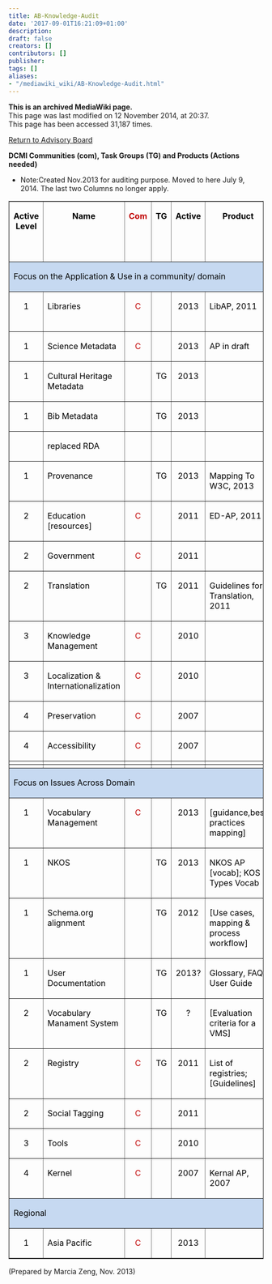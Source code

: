 ```yaml
---
title: AB-Knowledge-Audit
date: '2017-09-01T16:21:09+01:00'
description: 
draft: false
creators: []
contributors: []
publisher: 
tags: []
aliases:
- "/mediawiki_wiki/AB-Knowledge-Audit.html"
---
```


 **This is an archived MediaWiki page.**  
This page was last modified on 12 November 2014, at 20:37.  
This page has been accessed 31,187 times.

[Return to Advisory Board](/mediawiki_wiki/DCMI_Advisory_Board)

**DCMI Communities (com), Task Groups (TG) and Products (Actions needed)**

- Note:Created Nov.2013 for auditing purpose. Moved to here July 9, 2014. The last two Columns no longer apply.
<table border="1" cellspacing="0" cellpadding="0" width="1000">
  <tr>
    <td width="73" valign="top">
      <p align="center" style="text-align:center;line-height:normal"><b><span style="font-size:12.0pt; color:black">Active Level</span></b></p>
    </td>
    <td width="215" valign="top">
      <p align="center" style="text-align:center;line-height:normal"><b><span style="font-size:12.0pt; color:black">Name</span></b></p>
    </td>
    <td width="59" valign="top">
      <p align="center" style="text-align:center;line-height:normal"><b><span style="font-size:12.0pt; color:#C00000">Com</span></b></p>
    </td>
    <td width="52" valign="top">
      <p align="center" style="text-align:center;line-height:normal"><b><span style="font-size:12.0pt; color:black">TG</span></b></p>
    </td>
    <td width="94" valign="top">
      <p align="center" style="text-align:center;line-height:normal"><b><span style="font-size:12.0pt; color:black">Active</span></b></p>
    </td>
    <td width="212" valign="top">
      <p align="center" style="text-align:center;line-height:normal"><b><span style="font-size:12.0pt; color:black">Product</span></b></p>
    </td>
    <td width="92" valign="top">
      <p align="center" style="text-align:center;line-height:normal"><b><span style="font-size:12.0pt; color:#00B050">UB</span></b><b><span style="font-size:12.0pt; color:black"> or </span></b><span class="SpellE"><b><span style="font-size:12.0pt; color:#C00000">DocC</span></b></span><b><span style='font-size:12.0pt;"Times New Roman"; color:#C00000'> </span></b><b><span style="font-size:12.0pt; color:black">to finalize</span></b></p>
    </td>
    <td width="185" valign="top">
      <p style="line-height: normal"><span style="font-size:12.0pt; color:black">Decision on products</span></p>
    </td>
  </tr>
  <tr>
    <td colspan="8" valign="top" nowrap bgcolor="#C6D9F1">
      <p align="center" style="text-align:left;line-height:normal"><span style="font-size:12.0pt; color:black">Focus on the Application &amp; Use in a community/ domain</span></p>
    </td>
  </tr>
  <tr>
    <td width="73" valign="top">
      <p align="center" style="text-align:center;line-height:normal"><span style="font-size:12.0pt; color:black">1</span></p>
    </td>
    <td width="215" valign="top">
      <p style="line-height: normal"><span style="font-size:12.0pt; color:black">Libraries </span></p>
    </td>
    <td width="59" valign="top">
      <p align="center" style="text-align:center;line-height:normal"><span style="font-size:12.0pt; color:#C00000">C</span></p>
    </td>
    <td width="52" valign="top"></td>
    <td width="94" valign="top">
      <p align="center" style="text-align:center;line-height:normal"><span style="font-size:12.0pt; color:black">2013</span></p>
    </td>
    <td width="212" valign="top">
      <p style="line-height: normal"><span class="SpellE"><span style="font-size:12.0pt; color:black">LibAP</span></span><span style='font-size:12.0pt;"Times New Roman"; color:black'>, 2011</span></p>
    </td>
    <td width="92" valign="top">
      <p style="line-height: normal"><span class="SpellE"><b><span style="font-size:12.0pt; color:red">DocC</span></b></span></p>
    </td>
    <td width="185" valign="top">
      <p style="line-height: normal"><span style="font-size:12.0pt; color:#00B050">UB may decide </span></p>
    </td>
  </tr>
  <tr>
    <td width="73" valign="top">
      <p align="center" style="text-align:center;line-height:normal"><span style="font-size:12.0pt; color:black">1</span></p>
    </td>
    <td width="215" valign="top">
      <p style="line-height: normal"><span style="font-size:12.0pt; color:black">Science Metadata</span></p>
    </td>
    <td width="59" valign="top">
      <p align="center" style="text-align:center;line-height:normal"><span style="font-size:12.0pt; color:#C00000">C</span></p>
    </td>
    <td width="52" valign="top"></td>
    <td width="94" valign="top">
      <p align="center" style="text-align:center;line-height:normal"><span style="font-size:12.0pt; color:black">2013</span></p>
    </td>
    <td width="212" valign="top">
      <p style="line-height: normal"><span style="font-size:12.0pt; color:black">AP in draft</span></p>
    </td>
    <td width="92" valign="top">
      <p style="line-height: normal"><span class="SpellE"><b><span style="font-size:12.0pt; color:red">DocC</span></b></span></p>
    </td>
    <td width="185" valign="top"></td>
  </tr>
  <tr>
    <td width="73" valign="top">
      <p align="center" style="text-align:center;line-height:normal"><span style="font-size:12.0pt; color:black">1</span></p>
    </td>
    <td width="215" valign="top">
      <p style="line-height: normal"><span style="font-size:12.0pt; color:black">Cultural Heritage
          Metadata</span></p>
    </td>
    <td width="59" valign="top"></td>
    <td width="52" valign="top">
      <p align="center" style="text-align:center;line-height:normal"><span style="font-size:12.0pt; color:black">TG</span></p>
    </td>
    <td width="94" valign="top">
      <p align="center" style="text-align:center;line-height:normal"><span style="font-size:12.0pt; color:black">2013</span></p>
    </td>
    <td width="212" valign="top"></td>
    <td width="92" valign="top"></td>
    <td width="185" valign="top"></td>
  </tr>
  <tr>
    <td width="73" valign="top">
      <p align="center" style="text-align:center;line-height:normal"><span style="font-size:12.0pt; color:black">1</span></p>
    </td>
    <td width="215" valign="top">
      <p style="line-height: normal"><span style="font-size:12.0pt; color:black">Bib Metadata</span></p>
    </td>
    <td width="59" valign="top"></td>
    <td width="52" valign="top">
      <p align="center" style="text-align:center;line-height:normal"><span style="font-size:12.0pt; color:black">TG</span></p>
    </td>
    <td width="94" valign="top">
      <p align="center" style="text-align:center;line-height:normal"><span style="font-size:12.0pt; color:black">2013</span></p>
    </td>
    <td width="212" valign="top"></td>
    <td width="92" valign="top"></td>
    <td width="185" valign="top"></td>
  </tr>
  <tr>
    <td width="73" valign="top"></td>
    <td width="215" valign="top">
      <p style="line-height: normal"><span style="font-size:12.0pt; color:black">replaced RDA</span></p>
    </td>
    <td width="59" valign="top"></td>
    <td width="52" valign="top"></td>
    <td width="94" valign="top"></td>
    <td width="212" valign="top"></td>
    <td width="92" valign="top"></td>
    <td width="185" valign="top"></td>
  </tr>
  <tr>
    <td width="73" valign="top">
      <p align="center" style="text-align:center;line-height:normal"><span style="font-size:12.0pt; color:black">1</span></p>
    </td>
    <td width="215" valign="top">
      <p style="line-height: normal"><span style="font-size:12.0pt; color:black">Provenance</span></p>
    </td>
    <td width="59" valign="top"></td>
    <td width="52" valign="top">
      <p align="center" style="text-align:center;line-height:normal"><span style="font-size:12.0pt; color:black">TG</span></p>
    </td>
    <td width="94" valign="top">
      <p align="center" style="text-align:center;line-height:normal"><span style="font-size:12.0pt; color:black">2013</span></p>
    </td>
    <td width="212" valign="top">
      <p style="line-height: normal"><span style="font-size:12.0pt; color:black">Mapping To W3C, 2013</span></p>
    </td>
    <td width="92" valign="top"></td>
    <td width="185" valign="top">
      <p style="line-height: normal"><b><span style="font-size:12.0pt; color:#366092">DCMI has recommended</span></b></p>
    </td>
  </tr>
  <tr>
    <td width="73" valign="top">
      <p align="center" style="text-align:center;line-height:normal"><span style="font-size:12.0pt; color:black">2</span></p>
    </td>
    <td width="215" valign="top">
      <p style="line-height: normal"><span style="font-size:12.0pt; color:black">Education [resources]</span></p>
    </td>
    <td width="59" valign="top">
      <p align="center" style="text-align:center;line-height:normal"><span style="font-size:12.0pt; color:#C00000">C</span></p>
    </td>
    <td width="52" valign="top"></td>
    <td width="94" valign="top">
      <p align="center" style="text-align:center;line-height:normal"><span style="font-size:12.0pt; color:black">2011</span></p>
    </td>
    <td width="212" valign="top">
      <p style="line-height: normal"><span style="font-size:12.0pt; color:black">ED-AP, 2011</span></p>
    </td>
    <td width="92" valign="top">
      <p style="line-height: normal"><span class="SpellE"><b><span style="font-size:12.0pt; color:red">DocC</span></b></span></p>
    </td>
    <td width="185" valign="top">
      <p style="line-height: normal"><b><span style="font-size:12.0pt; color:#00B050">UB may decide</span></b></p>
    </td>
  </tr>
  <tr>
    <td width="73" valign="top">
      <p align="center" style="text-align:center;line-height:normal"><span style="font-size:12.0pt; color:black">2</span></p>
    </td>
    <td width="215" valign="top">
      <p style="line-height: normal"><span style="font-size:12.0pt; color:black">Government</span></p>
    </td>
    <td width="59" valign="top">
      <p align="center" style="text-align:center;line-height:normal"><span style="font-size:12.0pt; color:#C00000">C</span></p>
    </td>
    <td width="52" valign="top"></td>
    <td width="94" valign="top">
      <p align="center" style="text-align:center;line-height:normal"><span style="font-size:12.0pt; color:black">2011</span></p>
    </td>
    <td width="212" valign="top"></td>
    <td width="92" valign="top"></td>
    <td width="185" valign="top"></td>
  </tr>
  <tr>
    <td width="73" valign="top">
      <p align="center" style="text-align:center;line-height:normal"><span style="font-size:12.0pt; color:black">2</span></p>
    </td>
    <td width="215" valign="top">
      <p style="line-height: normal"><span style="font-size:12.0pt; color:black">Translation</span></p>
    </td>
    <td width="59" valign="top"></td>
    <td width="52" valign="top">
      <p align="center" style="text-align:center;line-height:normal"><span style="font-size:12.0pt; color:black">TG</span></p>
    </td>
    <td width="94" valign="top">
      <p align="center" style="text-align:center;line-height:normal"><span style="font-size:12.0pt; color:black">2011</span></p>
    </td>
    <td width="212" valign="top">
      <p style="line-height: normal"><span style="font-size:12.0pt; color:black">Guidelines for
          Translation, 2011</span></p>
    </td>
    <td width="92" valign="top">
      <p style="line-height: normal"><span class="SpellE"><b><span style="font-size:12.0pt; color:red">DocC</span></b></span></p>
    </td>
    <td width="185" valign="top">
      <p style="line-height: normal"><b><span style="font-size:12.0pt; color:#00B050">UB may decide</span></b></p>
    </td>
  </tr>
  <tr>
    <td width="73" valign="top">
      <p align="center" style="text-align:center;line-height:normal"><span style="font-size:12.0pt; color:black">3</span></p>
    </td>
    <td width="215" valign="top">
      <p style="line-height: normal"><span style="font-size:12.0pt; color:black">Knowledge Management</span></p>
    </td>
    <td width="59" valign="top">
      <p align="center" style="text-align:center;line-height:normal"><span style="font-size:12.0pt; color:#C00000">C</span></p>
    </td>
    <td width="52" valign="top"></td>
    <td width="94" valign="top">
      <p align="center" style="text-align:center;line-height:normal"><span style="font-size:12.0pt; color:black">2010</span></p>
    </td>
    <td width="212" valign="top"></td>
    <td width="92" valign="top"></td>
    <td width="185" valign="top"></td>
  </tr>
  <tr>
    <td width="73" valign="top">
      <p align="center" style="text-align:center;line-height:normal"><span style="font-size:12.0pt; color:black">3</span></p>
    </td>
    <td width="215" valign="top">
      <p style="line-height: normal"><span style="font-size:12.0pt; color:black">Localization &amp;
          Internationalization</span></p>
    </td>
    <td width="59" valign="top">
      <p align="center" style="text-align:center;line-height:normal"><span style="font-size:12.0pt; color:#C00000">C</span></p>
    </td>
    <td width="52" valign="top"></td>
    <td width="94" valign="top">
      <p align="center" style="text-align:center;line-height:normal"><span style="font-size:12.0pt; color:black">2010</span></p>
    </td>
    <td width="212" valign="top"></td>
    <td width="92" valign="top"></td>
    <td width="185" valign="top"></td>
  </tr>
  <tr>
    <td width="73" valign="top">
      <p align="center" style="text-align:center;line-height:normal"><span style="font-size:12.0pt; color:black">4</span></p>
    </td>
    <td width="215" valign="top">
      <p style="line-height: normal"><span style="font-size:12.0pt; color:black">Preservation </span></p>
    </td>
    <td width="59" valign="top">
      <p align="center" style="text-align:center;line-height:normal"><span style="font-size:12.0pt; color:#C00000">C</span></p>
    </td>
    <td width="52" valign="top"></td>
    <td width="94" valign="top">
      <p align="center" style="text-align:center;line-height:normal"><span style="font-size:12.0pt; color:black">2007</span></p>
    </td>
    <td width="212" valign="top"></td>
    <td width="92" valign="top"></td>
    <td width="185" valign="top"></td>
  </tr>
  <tr>
    <td width="73" valign="top">
      <p align="center" style="text-align:center;line-height:normal"><span style="font-size:12.0pt; color:black">4</span></p>
    </td>
    <td width="215" valign="top">
      <p style="line-height: normal"><span style="font-size:12.0pt; color:black">Accessibility </span></p>
    </td>
    <td width="59" valign="top">
      <p align="center" style="text-align:center;line-height:normal"><span style="font-size:12.0pt; color:#C00000">C</span></p>
    </td>
    <td width="52" valign="top"></td>
    <td width="94" valign="top">
      <p align="center" style="text-align:center;line-height:normal"><span style="font-size:12.0pt; color:black">2007</span></p>
    </td>
    <td width="212" valign="top"></td>
    <td width="92" valign="top"></td>
    <td width="185" valign="top"></td>
  </tr>
  <tr>
    <td width="73" valign="top"></td>
    <td width="215" valign="top"></td>
    <td width="59" valign="top"></td>
    <td width="52" valign="top"></td>
    <td width="94" valign="top"></td>
    <td width="212" valign="top"></td>
    <td width="92" valign="top"></td>
    <td width="185" valign="top"></td>
  </tr>
  <tr>
    <td width="73" valign="top"></td>
    <td width="215" valign="top"></td>
    <td width="59" valign="top"></td>
    <td width="52" valign="top"></td>
    <td width="94" valign="top"></td>
    <td width="212" valign="top"></td>
    <td width="92" valign="top"></td>
    <td width="185" valign="top"></td>
  </tr>
  <tr>
    <td colspan="8" valign="top" nowrap bgcolor="#C6D9F1">
      <p align="center" style="text-align:left;line-height:normal"><span style="font-size:12.0pt; color:black">Focus on Issues Across Domain</span></p>
    </td>
  </tr>
  <tr>
    <td width="73" valign="top">
      <p align="center" style="text-align:center;line-height:normal"><span style="font-size:12.0pt; color:black">1</span></p>
    </td>
    <td width="215" valign="top">
      <p style="line-height: normal"><span style="font-size:12.0pt; color:black">Vocabulary Management</span></p>
    </td>
    <td width="59" valign="top">
      <p align="center" style="text-align:center;line-height:normal"><span style="font-size:12.0pt; color:#C00000">C</span></p>
    </td>
    <td width="52" valign="top"></td>
    <td width="94" valign="top">
      <p align="center" style="text-align:center;line-height:normal"><span style="font-size:12.0pt; color:black">2013</span></p>
    </td>
    <td width="212" valign="top">
      <p style="line-height: normal"><span style="font-size:12.0pt; color:black">[<span class="SpellE">guidance,best</span> practices mapping]</span></p>
    </td>
    <td width="92" valign="top">
      <p style="line-height: normal"><span class="SpellE"><b><span style="font-size:12.0pt; color:red">DocC</span></b></span></p>
    </td>
    <td width="185" valign="top"></td>
  </tr>
  <tr>
    <td width="73" valign="top">
      <p align="center" style="text-align:center;line-height:normal"><span style="font-size:12.0pt; color:black">1</span></p>
    </td>
    <td width="215" valign="top">
      <p style="line-height: normal"><span style="font-size:12.0pt; color:black">NKOS</span></p>
    </td>
    <td width="59" valign="top"></td>
    <td width="52" valign="top">
      <p align="center" style="text-align:center;line-height:normal"><span style="font-size:12.0pt; color:black">TG</span></p>
    </td>
    <td width="94" valign="top">
      <p align="center" style="text-align:center;line-height:normal"><span style="font-size:12.0pt; color:black">2013</span></p>
    </td>
    <td width="212" valign="top">
      <p style="line-height: normal"><span style="font-size:12.0pt; color:black">NKOS AP [vocab]; KOS
          Types Vocab</span></p>
    </td>
    <td width="92" valign="top">
      <p style="line-height: normal"><span class="SpellE"><b><span style="font-size:12.0pt; color:red">DocC</span></b></span></p>
    </td>
    <td width="185" valign="top">
      <p style="line-height: normal"><span style="font-size:12.0pt; color:#00B050">UB may decide</span></p>
    </td>
  </tr>
  <tr>
    <td width="73" valign="top">
      <p align="center" style="text-align:center;line-height:normal"><span style="font-size:12.0pt; color:black">1</span></p>
    </td>
    <td width="215" valign="top">
      <p style="line-height: normal"><span style="font-size:12.0pt; color:black">Schema.org alignment</span></p>
    </td>
    <td width="59" valign="top"></td>
    <td width="52" valign="top">
      <p align="center" style="text-align:center;line-height:normal"><span style="font-size:12.0pt; color:black">TG</span></p>
    </td>
    <td width="94" valign="top">
      <p align="center" style="text-align:center;line-height:normal"><span style="font-size:12.0pt; color:black">2012</span></p>
    </td>
    <td width="212" valign="top">
      <p style="line-height: normal"><span style="font-size:12.0pt; color:black">[Use cases, mapping &amp;
          process workflow]</span></p>
    </td>
    <td width="92" valign="top">
      <p style="line-height: normal"><b><span style="font-size:12.0pt; color:#00B050">UB</span></b></p>
    </td>
    <td width="185" valign="top">
      <p style="line-height: normal"><span style="font-size:12.0pt; color:#00B050">UB decide</span></p>
    </td>
  </tr>
  <tr>
    <td width="73" valign="top">
      <p align="center" style="text-align:center;line-height:normal"><span style="font-size:12.0pt; color:black">1</span></p>
    </td>
    <td width="215" valign="top">
      <p style="line-height: normal"><span style="font-size:12.0pt; color:black">User Documentation</span></p>
    </td>
    <td width="59" valign="top"></td>
    <td width="52" valign="top">
      <p align="center" style="text-align:center;line-height:normal"><span style="font-size:12.0pt; color:black">TG</span></p>
    </td>
    <td width="94" valign="top">
      <p align="center" style="text-align:center;line-height:normal"><span style="font-size:12.0pt; color:black">2013?</span></p>
    </td>
    <td width="212" valign="top">
      <p style="line-height: normal"><span style="font-size:12.0pt; color:black">Glossary, FAQ, User Guide</span></p>
    </td>
    <td width="92" valign="top">
      <p style="line-height: normal"><b><span style="font-size:12.0pt; color:#00B050">UB</span></b></p>
    </td>
    <td width="185" valign="top">
      <p style="line-height: normal"><span style="font-size:12.0pt; color:#00B050">UB decide &amp; release</span></p>
    </td>
  </tr>
  <tr>
    <td width="73" valign="top">
      <p align="center" style="text-align:center;line-height:normal"><span style="font-size:12.0pt; color:black">2</span></p>
    </td>
    <td width="215" valign="top">
      <p style="line-height: normal"><span style="font-size:12.0pt; color:black">Vocabulary <span class="SpellE">Manament</span> System</span></p>
    </td>
    <td width="59" valign="top"></td>
    <td width="52" valign="top">
      <p align="center" style="text-align:center;line-height:normal"><span style="font-size:12.0pt; color:black">TG</span></p>
    </td>
    <td width="94" valign="top">
      <p align="center" style="text-align:center;line-height:normal"><span style="font-size:12.0pt; color:black">?</span></p>
    </td>
    <td width="212" valign="top">
      <p style="line-height: normal"><span style="font-size:12.0pt; color:black">[Evaluation criteria for
          a VMS]</span></p>
    </td>
    <td width="92" valign="top">
      <p style="line-height: normal"><span class="SpellE"><b><span style="font-size:12.0pt; color:red">DocC</span></b></span></p>
    </td>
    <td width="185" valign="top"></td>
  </tr>
  <tr>
    <td width="73" valign="top">
      <p align="center" style="text-align:center;line-height:normal"><span style="font-size:12.0pt; color:black">2</span></p>
    </td>
    <td width="215" valign="top">
      <p style="line-height: normal"><span style="font-size:12.0pt; color:black">Registry</span></p>
    </td>
    <td width="59" valign="top">
      <p align="center" style="text-align:center;line-height:normal"><span style="font-size:12.0pt; color:#C00000">C</span></p>
    </td>
    <td width="52" valign="top">
      <p align="center" style="text-align:center;line-height:normal"><span style="font-size:12.0pt; color:black">TG</span></p>
    </td>
    <td width="94" valign="top">
      <p align="center" style="text-align:center;line-height:normal"><span style="font-size:12.0pt; color:black">2011</span></p>
    </td>
    <td width="212" valign="top">
      <p style="line-height: normal"><span style="font-size:12.0pt; color:black">List of registries;
          [Guidelines]</span></p>
    </td>
    <td width="92" valign="top">
      <p style="line-height: normal"><span class="SpellE"><b><span style="font-size:12.0pt; color:red">DocC</span></b></span></p>
    </td>
    <td width="185" valign="top"></td>
  </tr>
  <tr>
    <td width="73" valign="top">
      <p align="center" style="text-align:center;line-height:normal"><span style="font-size:12.0pt; color:black">2</span></p>
    </td>
    <td width="215" valign="top">
      <p style="line-height: normal"><span style="font-size:12.0pt; color:black">Social Tagging</span></p>
    </td>
    <td width="59" valign="top">
      <p align="center" style="text-align:center;line-height:normal"><span style="font-size:12.0pt; color:#C00000">C</span></p>
    </td>
    <td width="52" valign="top"></td>
    <td width="94" valign="top">
      <p align="center" style="text-align:center;line-height:normal"><span style="font-size:12.0pt; color:black">2011</span></p>
    </td>
    <td width="212" valign="top"></td>
    <td width="92" valign="top"></td>
    <td width="185" valign="top"></td>
  </tr>
  <tr>
    <td width="73" valign="top">
      <p align="center" style="text-align:center;line-height:normal"><span style="font-size:12.0pt; color:black">3</span></p>
    </td>
    <td width="215" valign="top">
      <p style="line-height: normal"><span style="font-size:12.0pt; color:black">Tools </span></p>
    </td>
    <td width="59" valign="top">
      <p align="center" style="text-align:center;line-height:normal"><span style="font-size:12.0pt; color:#C00000">C</span></p>
    </td>
    <td width="52" valign="top"></td>
    <td width="94" valign="top">
      <p align="center" style="text-align:center;line-height:normal"><span style="font-size:12.0pt; color:black">2010</span></p>
    </td>
    <td width="212" valign="top"></td>
    <td width="92" valign="top"></td>
    <td width="185" valign="top"></td>
  </tr>
  <tr>
    <td width="73" valign="top">
      <p align="center" style="text-align:center;line-height:normal"><span style="font-size:12.0pt; color:black">4</span></p>
    </td>
    <td width="215" valign="top">
      <p style="line-height: normal"><span style="font-size:12.0pt; color:black">Kernel</span></p>
    </td>
    <td width="59" valign="top">
      <p align="center" style="text-align:center;line-height:normal"><span style="font-size:12.0pt; color:#C00000">C</span></p>
    </td>
    <td width="52" valign="top"></td>
    <td width="94" valign="top">
      <p align="center" style="text-align:center;line-height:normal"><span style="font-size:12.0pt; color:black">2007</span></p>
    </td>
    <td width="212" valign="top">
      <p style="line-height: normal"><span class="SpellE"><span style="font-size:12.0pt; color:black">Kernal</span></span><span style='font-size:12.0pt;"Times New Roman"; color:black'> AP, 2007</span></p>
    </td>
    <td width="92" valign="top">
      <p style="line-height: normal"><span class="SpellE"><b><span style="font-size:12.0pt; color:red">DocC</span></b></span></p>
    </td>
    <td width="185" valign="top">
      <p style="line-height: normal"><span style="font-size:12.0pt; color:#00B050">UB may decide</span></p>
    </td>
  </tr>
  <tr>
    <td colspan="8" valign="top" nowrap bgcolor="#C6D9F1">
      <p align="center" style="text-align:left;line-height:normal"><span style="font-size:12.0pt; color:black">Regional</span></p>
    </td>
  </tr>
  <tr>
    <td width="73" valign="top">
      <p align="center" style="text-align:center;line-height:normal"><span style="font-size:12.0pt; color:black">1</span></p>
    </td>
    <td width="215" valign="top">
      <p style="line-height: normal"><span style="font-size:12.0pt; color:black">Asia Pacific</span></p>
    </td>
    <td width="59" valign="top">
      <p align="center" style="text-align:center;line-height:normal"><span style="font-size:12.0pt; color:#C00000">C</span></p>
    </td>
    <td width="52" valign="top"></td>
    <td width="94" valign="top">
      <p align="center" style="text-align:center;line-height:normal"><span style="font-size:12.0pt; color:black">2013</span></p>
    </td>
    <td width="212" valign="top"></td>
    <td width="92" valign="top"></td>
    <td width="185" valign="top"></td>
  </tr>
</table>


(Prepared by Marcia Zeng, Nov. 2013)

